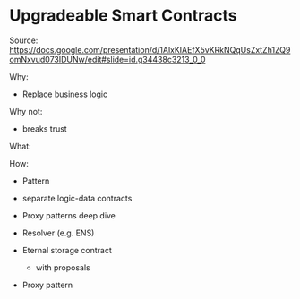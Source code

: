 # Upgradeable Smart Contracts

Source:
https://docs.google.com/presentation/d/1AlxKIAEfX5vKRkNQqUsZxtZh1ZQ9omNxvud073IDUNw/edit#slide=id.g34438c3213_0_0

Why:   
* Replace business logic

Why not:   
* breaks trust

What:   

How:   
* Pattern   
* separate logic-data contracts   
* Proxy patterns deep dive  
* Resolver (e.g. ENS)    

* Eternal storage contract   
    * with proposals    
* Proxy pattern    
